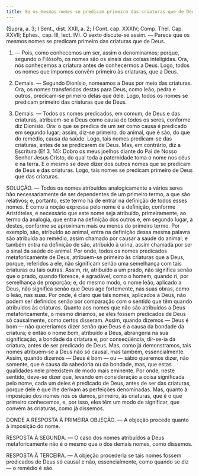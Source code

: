 ```yaml
---
title: Se os mesmos nomes se predicam primeiro das criaturas que de Deus
---
```


(Supra, a. 3; I Sent., dist. XXII, a. 2; I Cont. cap. XXXIV; Comp. Thel. Cap. XXVII; Ephes., cap. III, lect. IV).
  O sexto discute-se assim. — Parece que os mesmos nomes se predicam primeiro das criaturas que de Deus.  

1. — Pois, como conhecemos um ser, assim o denominamos; porque, segundo o Filósofo, os nomes são os sinais das coisas inteligidas. Ora, nós conhecemos a criatura antes de conhecermos a Deus. Logo, todos os nomes que impomos convêm primeiro às criaturas, que a Deus.  

2. Demais. — Segundo Dionísio, nomeamos a Deus por meio das criaturas. Ora, os nomes transferidos destas para Deus, como leão, pedra e outros, predicam-se primeiro delas que dele. Logo, todos os nomes se predicam primeiro das criaturas que de Deus.  

3. Demais. — Todos os nomes predicados, em comum, de Deus e das criaturas, atribuem-se a Deus como causa de todos os seres, conforme diz Dionísio. Ora: o que se predica de um ser como causa é predicado em segundo lugar; assim, diz-se primeiro, do animal, que é são, do que do remédio, causa da saúde. Logo, tais nomes predicam-se das criaturas, antes de se predicarem de Deus.  Mas, em contrário, diz a Escritura (Ef 3, 14): Dobro os meus joelhos diante do Pai de Nosso Senhor Jesus Cristo, do qual toda a paternidade toma o nome nos céus e na terra. E o mesmo se deve dizer dos outros nomes que se predicam de Deus e das criaturas. Logo, tais nomes se predicam primeiro de Deus que das criaturas.  

SOLUÇÃO. — Todos os nomes atribuídos analogicamente a vários seres hão necessariamente de ser dependentes de um primeiro termo, a que são relativos; e, portanto, este termo há de entrar na definição de todos esses nomes. E como a noção expressa pelo nome é a definição, conforme Aristóteles, é necessário que este nome seja atribuído, primeiramente, ao termo da analogia, que entra na definição dos outros e, em segundo lugar, à destes, conforme se aproximam mais ou menos do primeiro termo. Por exemplo, são, atribuído ao animal, entra na definição dessa mesma palavra são atribuída ao remédio, assim chamado por causar a saúde do animal; e também entra na definição de são, atribuído à urina, assim chamada por ser o sinal da saúde do animal. Por onde, todos os nomes predicados metaforicamente de Deus, atribuem-se primeiro às criaturas que a Deus, porque, referidos a ele, não significam senão uma semelhança com tais criaturas ou tais outras. Assim, rir, atribuído a um prado, não significa senão que o prado, quando floresce, é agradável, como o homem, quando ri, por semelhança de proporção; e, do mesmo modo, o nome leão, aplicado a Deus, não significa senão que Deus age fortemente, nas suas obras, como o leão, nas suas. Por onde, é claro que tais nomes, aplicados a Deus, não podem ser definidos senão por comparação com o sentido que têm quando atribuídos às criaturas.  Quanto aos nomes que não são atribuídos a Deus metaforicamente, o mesmo diríamos, se eles fossem predicados de Deus só causalmente, como certos disseram. Assim, quando dizemos — Deus é bom — não quereríamos dizer senão que Deus é a causa da bondade da criatura; e então o nome bom, atribuído a Deus, abrangeria na sua significação, a bondade da criatura e, por conseqüência, dir-se-ia da criatura, antes de ser predicado de Deus. Mas, como já demonstramos, tais nomes atribuem-se a Deus não só causal, mas também, essencialmente. Assim, quando dizemos — Deus é bom — ou — sábio queremos dizer, não somente, que é causa da sabedoria ou da bondade, mas, que estas qualidades nele preexistem de modo mais eminente. Por onde, neste sentido, deve-se dizer que, levando em consideração a coisa significada pelo nome, cada um deles é predicado de Deus, antes de ser das criaturas, porque dele é que lhe derivam as perfeições denominadas. Mas, quanto à imposição dos nomes nós os damos, primeiro, às criaturas, que é o que primeiro conhecemos, e, por isso, eles têm um modo de significar, que convém às criaturas, como já dissemos.  

DONDE A RESPOSTA À PRIMEIRA OBJEÇÃO. — A objeção procede quanto à imposição do nome.  

RESPOSTA À SEGUNDA. — O caso dos nomes atribuídos a Deus metaforicamente não é o mesmo que o dos demais nomes, como dissemos.  

RESPOSTA À TERCEIRA. — A objeção procederia se tais nomes fossem predicados de Deus só causal e não, essencialmente, como quando se diz — o remédio é são.